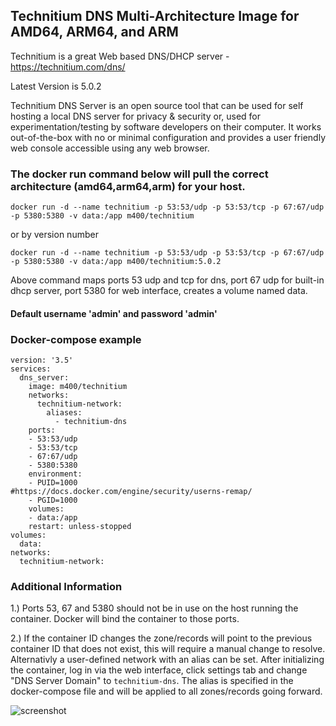 ## Technitium DNS Multi-Architecture Image for AMD64, ARM64, and ARM
Technitium is a great Web based DNS/DHCP server - https://technitium.com/dns/

Latest Version is 5.0.2

Technitium DNS Server is an open source tool that can be used for self hosting a local DNS server for privacy & security or, used for experimentation/testing by software developers on their computer. It works out-of-the-box with no or minimal configuration and provides a user friendly web console accessible using any web browser.

### The docker run command below will pull the correct architecture (amd64,arm64,arm) for your host.

`docker run -d --name technitium -p 53:53/udp -p 53:53/tcp -p 67:67/udp -p 5380:5380 -v data:/app m400/technitium`

or by version number  

`docker run -d --name technitium -p 53:53/udp -p 53:53/tcp -p 67:67/udp -p 5380:5380 -v data:/app m400/technitium:5.0.2`

Above command maps ports 53 udp and tcp for dns, port 67 udp for built-in dhcp server, port 5380 for web interface, creates a volume named data. 

#### Default username 'admin' and password 'admin'

### Docker-compose example
```
version: '3.5'
services:
  dns_server:
    image: m400/technitium
    networks:
      technitium-network:
        aliases:
          - technitium-dns
    ports:
    - 53:53/udp
    - 53:53/tcp
    - 67:67/udp
    - 5380:5380
    environment:
    - PUID=1000                  #https://docs.docker.com/engine/security/userns-remap/
    - PGID=1000
    volumes:
    - data:/app
    restart: unless-stopped
volumes:
  data:
networks:
  technitium-network:

```

### Additional Information
1.) Ports 53, 67 and 5380 should not be in use on the host running the container. Docker will bind the container to those ports.

2.) If the container ID changes the zone/records will point to the previous container ID that does not exist, this will require a manual change to resolve.
Alternativly a user-defined network with an alias can be set. After initializing the container, log in via the web interface, click settings tab and change "DNS Server Domain" to `technitium-dns`. The alias is specified in the docker-compose file and will be applied to all zones/records going forward.
	

![screenshot](https://user-images.githubusercontent.com/47049792/89482326-a3ec5800-d767-11ea-96c9-f87e3412ded3.jpeg)


